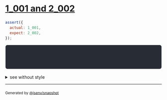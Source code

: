 # [1_001 and 2_002](../../number.test.js#L77)

```js
assert({
  actual: 1_001,
  expect: 2_002,
});
```

![img](throw.svg)

<details>
  <summary>see without style</summary>

```console
AssertionError: actual and expect are different

actual: 1_001
expect: 2_002
```

</details>


---

<sub>
  Generated by <a href="https://github.com/jsenv/core/tree/main/packages/tooling/snapshot">@jsenv/snapshot</a>
</sub>
